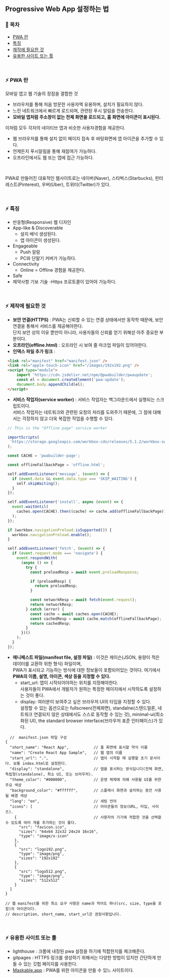 ## Progressive Web App 설정하는 법


### 📝 목차
- [PWA 란](#⚡️-PWA-란)
- [특징](#⚡️-특징)
- [제작에 필요한 것](#⚡-제작에-필요한-것)
- [유용한 사이트 또는 툴](#⚡-유용한-사이트-또는-툴)

<br>

### ⚡️ PWA 란
모바일 앱고 웹 기술의 장점을 결합한 것

  - 브라우저를 통해 처음 방문한 사용자엑 유용하며, 설치가 필요하지 않다.<br>
  - 느린 네트워크에서 빠르게 로드되며, 관련된 푸시 알림을 전송한다.<br>
  - __모바일 앱처럼 주소창이 없는 전체 화면을 로드되고, 홈 화면에 아이콘이 표시된다.__<br>

이처럼 모두 각자의 네이티브 앱과 비슷한 사용자경험을 제공한다.

- 웹 브라우저를 통해 설치 없이 페이지 접속 후 바탕화면에 앱 아이콘을 추가할 수 있다.
- 언제든지 푸시알림을 통해 재참여가 가능하다.
- 오프라인에서도 웹 또는 앱에 접근 가능하다.
<br>

PWA로 만들어진 대표적인 웹사이트로는 네이버(Naver), 스타벅스(Starbucks), 핀터레스트(Pinterest), 우버(Uber), 트위터(Twitter)가 있다.

<br>

### ⚡️ 특징
- 반응형(Responsive) 웹 디자인
- App-like & Discoverable
  - 설치 배넉 생성된다.
  - 앱 아이콘이 생성된다.
- Engageable
  - Push 알람
  - PC와 단말기 커버가 가능하다.
- Connectivity
  - Online = Offline 경험을 제공한다.
 - Safe
  - 제약사항 기보 기술 -Https 프로토콜이 있어야 가능하다.

<br>

### ⚡️ 제작에 필요한 것
 - __보안 연결(HTTPS)__ : PWA는 신뢰할 수 있는 연결 상태에서만 동작학 때문에, 보안 연결을 통해서 서비스를 제공해야한다.<br>
  단지 보안 상의 이유 뿐만이 아니라, 사용자들의 신뢰를 얻기 위해섣 아주 중요한 부분이다.
 - __오프라인(offline.html)__ : 오프라인 시 보여 줄 마크업 파일이 있어야한다.
 - __인덱스 파일 추가 링크__ : 
 ``` html
  <link rel="manifest" href="manifest.json" />
  <link rel="apple-touch-icon" href="/images/192x192.png" />
  <script type="module">
      import 'https://cdn.jsdelivr.net/npm/@pwabuilder/pwaupdate';
      const el = document.createElement('pwa-update');
      document.body.appendChild(el);
  </script>
 ```
 
 - __서비스 작업자(service worker)__ : 서비스 작업자는 백그라운드에서 실행되는 스크립트이다.<br>
  서비스 작업자는 네트워크와 관련된 요청의 처리를 도와주기 때문에, 그 점에 대해서는 걱정하지 않고 더욱 복잡한 작업을 수행할 수 있다.
 ``` Javascript
  // This is the "Offline page" service worker

  importScripts(
   'https://storage.googleapis.com/workbox-cdn/releases/5.1.2/workbox-sw.js'
  );

  const CACHE = 'pwabuilder-page';

  const offlineFallbackPage = 'offline.html';

  self.addEventListener('message', (event) => {
    if (event.data && event.data.type === 'SKIP_WAITING') {
      self.skipWaiting();
    }
  });

  self.addEventListener('install', async (event) => {
    event.waitUntil(
      caches.open(CACHE).then((cache) => cache.add(offlineFallbackPage))
    );
  });

  if (workbox.navigationPreload.isSupported()) {
    workbox.navigationPreload.enable();
  }

  self.addEventListener('fetch', (event) => {
    if (event.request.mode === 'navigate') {
      event.respondWith(
        (async () => {
          try {
            const preloadResp = await event.preloadResponse;

            if (preloadResp) {
              return preloadResp;
            }

            const networkResp = await fetch(event.request);
            return networkResp;
          } catch (error) {
            const cache = await caches.open(CACHE);
            const cachedResp = await cache.match(offlineFallbackPage);
            return cachedResp;
          }
        })()
      );
    }
  });
 ```

 - __매니페스트 파일(manifest file, 설정 파일)__ : 이것은 제이슨(JSON, 용량이 적은 데이터를 교환하 위한 형식) 파일이며,<br>
  PWA가 표시되고 기능하는 방식에 대한 정보들이 포함되어있는 것이다. 여기에서 __PWA의 이름, 설명, 아이콘, 색상 등을 지정할 수 있다.__  
    - start_url: 앱이 시작되어야하는 위치를 지정해야한다.<br>
      사용자들이 PWA에서 개발자가 원하는 특정한 페이지에서 시작하도록 설정하는 것이 좋다.
    - display: 여러분이 보여주고 싶은 브라우저 UI의 타입을 지정할 수 있다.<br>
      설정할 수 있는 옵션으로는 fullscreen(전체화면), standalne(스텐드얼론, 네트워크 연결되지 않은 상태에서도 스스로 동작할 수 있는 것), minimal-ui(최소화된 UI), the standard browser interface(브라우저 표준 인터페이스)가 있다.
  
``` JavaSript
  //  manifest.json 파일 구성
{
  "short_name": "React App",           // 홈 화면에 표시할 약식 이름
  "name": "Create React App Sample",   // 웹 앱의 이름
  "start_url": ".",                    // 앱이 시작할 때 실행할 초기 문서이다. 보통 index.html로 설정한다.
  "display": "standalone",             // 앱을 표시하는 방식입니다(전체 화면, 독립형(standalone), 최소 UI, 또는 브라우저).
  "theme_color": "#000000",            // 운영 체제에 의해 사용될 UI를 위한 주요 색상
  "background_color": "#ffffff",       // 스플래시 화면과 설치하는 동안 사용될 배경 색상
  "lang": "en",                        // 세팅 언어
  "icons": [                           // 아이콘들의 정보(URL, 타입, 사이즈). 
    {                                  // 사용자의 기기에 적합한 것을 선택할 수 있도록 여러 개를 추가하는 것이 좋다.
      "src": "favicon.ico",
      "sizes": "64x64 32x32 24x24 16x16",
      "type": "image/x-icon"
    },
    {
      "src": "logo192.png",
      "type": "image/png",
      "sizes": "192x192"
    },
    {
      "src": "logo512.png",
      "type": "image/png",
      "sizes": "512x512"
    }
  ]
}

// 웹 manifest를 위한 최소 요구 사항은 name과 적어도 하나(src, size, type을 포함)의 아이콘이다. 
// description, short_name, start_url은 권장사항입니다.
```

<br>

### ⚡️ 유용한 사이트 또는 툴
 - lighthouse : 크롬에 내장된 pwa 설정을 하기에 적합한지를 체크해준다.
 - gitpages : HTTPS 링크를 생성하기 위해서는 다양한 방법이 있지만 간단하게 만들 수 있는 깃헙 페이지를 사용한다.
 - [Maskable.app](https://maskable.app/editor) : PWA를 위한 아이콘을 만들 수 있느 사이트이다.
  
  
  
  
  
